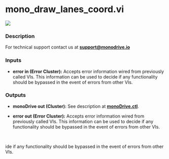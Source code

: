 # mono_draw_lanes_coord.vi

<p class="img_container">
<img class="lg_img" src="../mono_draw_lanes_coord.png"/>
</p>

### Description


For technical support contact us at <b>support@monodrive.io</b> 

### Inputs

- **error in (Error Cluster):** Accepts error information wired from previously called VIs. This information can be used to decide if any functionality should be bypassed in the event of errors from other VIs. 

### Outputs

- **monoDrive out (Cluster):** See description at [**monoDrive.ctl**](../structures/monoDrive.md). 

- **error out (Error Cluster):** Accepts error information wired from previously called VIs. This information can be used to decide if any functionality should be bypassed in the event of errors from other VIs. 

<p>&nbsp;</p>
ide if any functionality should be bypassed in the event of errors from other VIs. 

<p>&nbsp;</p>
